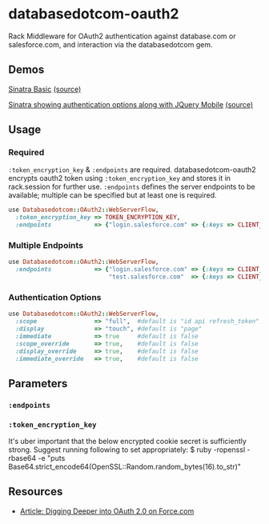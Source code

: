 # databasedotcom-oauth2

Rack Middleware for OAuth2 authentication against database.com or salesforce.com, and interaction via the databasedotcom gem.

## Demos

[Sinatra Basic](http://databasedotcom-oauth2-sinatra-basic.herokuapp.com) [(source)](https://github.com/richardvanhook/databasedotcom-oauth2-sinatra-basic)

[Sinatra showing authentication options along with JQuery Mobile](http://databasedotcom-oauth2-sinatra-jqm.herokuapp.com) [(source)](https://github.com/richardvanhook/databasedotcom-oauth2-sinatra-jqm)


## Usage

### Required 

`:token_encryption_key` & `:endpoints` are required.  databasedotcom-oauth2 encrypts oauth2 token using `:token_encryption_key` and stores it in rack.session for further use.  `:endpoints` defines the server endpoints to be available; multiple can be specified but at least one is required.  

```ruby
use Databasedotcom::OAuth2::WebServerFlow, 
  :token_encryption_key => TOKEN_ENCRYPTION_KEY,
  :endpoints            => {"login.salesforce.com" => {:keys => CLIENT_ID, :secret => CLIENT_SECRET}}
```

### Multiple Endpoints 

```ruby
use Databasedotcom::OAuth2::WebServerFlow, 
  :endpoints            => {"login.salesforce.com" => {:keys => CLIENT_ID1, :secret => CLIENT_SECRET1},
                            "test.salesforce.com"  => {:keys => CLIENT_ID2, :secret => CLIENT_SECRET2}}
```

### Authentication Options
```ruby
use Databasedotcom::OAuth2::WebServerFlow, 
  :scope                => "full",  #default is "id api refresh_token"
  :display              => "touch", #default is "page"
  :immediate            => true     #default is false
  :scope_override       => true,    #default is false
  :display_override     => true,    #default is false
  :immediate_override   => true,    #default is false
```

## Parameters

### `:endpoints`



### `:token_encryption_key`

It's uber important that the below encrypted cookie secret
is sufficiently strong.  Suggest running following to set appropriately:
$ ruby -ropenssl -rbase64 -e "puts Base64.strict_encode64(OpenSSL::Random.random_bytes(16).to_str)"

## Resources

* [Article: Digging Deeper into OAuth 2.0 on Force.com](http://wiki.developerforce.com/index.php/Digging_Deeper_into_OAuth_2.0_on_Force.com)